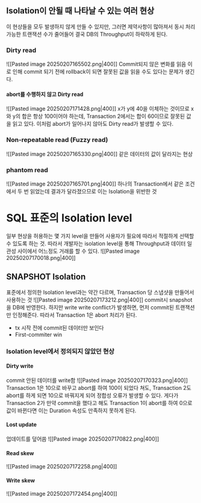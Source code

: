 ## Isolation이 안될 때 나타날 수 있는 여러 현상
이 현상들을 모두 발생하지 않게 만들 수 있지만, 그러면 제약사항이 많아져서 동시 처리 가능한 트랜잭션 수가 줄어들어 결국 DB의 Throughput이 하락하게 된다.
### Dirty read
![[Pasted image 20250207165502.png|400]]
Commit되지 않은 변화를 읽음
이로 인해 commit 되기 전에 rollback이 되면 잘못된 값을 읽을 수도 있다는 문제가 생긴다.
#### abort를 수행하지 않고 Dirty read
![[Pasted image 20250207171428.png|400]]
x가 y에 40을 이체하는 것이므로 x와 y의 합은 항상 100이어야 하는데, Transaction 2에서는 합이 60이므로 잘못된 값을 읽고 있다. 이처럼 abort가 일어나지 않아도 Dirty read가 발생할 수 있다.
### Non-repeatable read (Fuzzy read)
![[Pasted image 20250207165330.png|400]]
같은 데이터의 값이 달라지는 현상
### phantom read
![[Pasted image 20250207165701.png|400]]
하나의 Transaction에서 같은 조건에서 두 번 읽었는데 결과가 달라졌으므로 이는 Isolation을 위반한 것
# SQL 표준의 Isolation level
일부 현상을 허용하는 몇 가지 level을 만들어 사용자가 필요에 따라서 적절하게 선택할 수 있도록 하는 것.
따라서 개발자는 isolation level을 통해 Throughput과 데이터 일관성 사이에서 어느정도 거래를 할 수 있다.
![[Pasted image 20250207170018.png|400]]
## SNAPSHOT Isolation
표준에서 정의한 Isolation level과는 약간 다르며, Transaction 당 스냅샷을 만들어서 사용하는 것
![[Pasted image 20250207173212.png|400]]
commit시 snapshot을 DB에 반영한다.
하지만 write write conflict가 발생하면, 먼저 commit된 트랜잭션만 인정해준다.
따라서 Transaction 1은 abort 처리가 된다.
- tx 시작 전에 commit된 데이터만 보인다
- First-commiter win
### Isolation level에서 정의되지 않았던 현상
#### Dirty write
commit 안된 데이터를 write함
![[Pasted image 20250207170323.png|400]]
Transaction 1은 10으로 바꾸고 abort를 하여 100이 되었다 쳐도, Transaction 2도 abort를 하게 되면 10으로 바꿔지게 되어 정합성 오류가 발생할 수 있다. 
게다가 Transaction 2가 만약 commit을 했다고 해도 Transaction 1이 abort를 하여 0으로 값이 바뀐다면 이는 Duration 속성도 만족하지 못하게 된다.
#### Lost update
업데이트를 덮어씀
![[Pasted image 20250207170822.png|400]]
#### Read skew
![[Pasted image 20250207172258.png|400]]
#### Write skew
![[Pasted image 20250207172454.png|400]]
